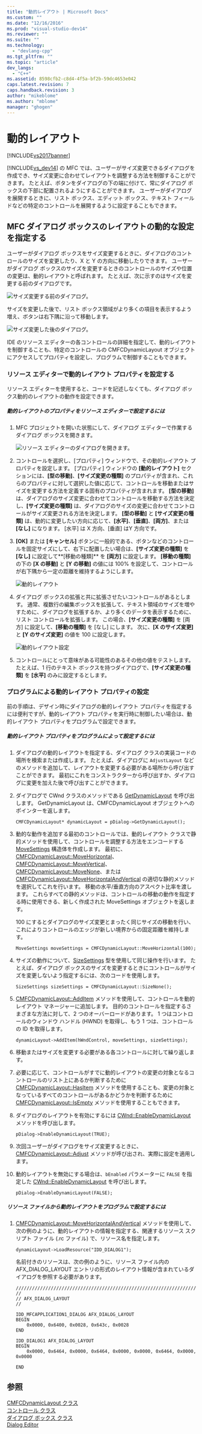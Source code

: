 ```yaml
---
title: "動的レイアウト | Microsoft Docs"
ms.custom: ""
ms.date: "12/16/2016"
ms.prod: "visual-studio-dev14"
ms.reviewer: ""
ms.suite: ""
ms.technology: 
  - "devlang-cpp"
ms.tgt_pltfrm: ""
ms.topic: "article"
dev_langs: 
  - "C++"
ms.assetid: 8598cfb2-c8d4-4f5a-bf2b-59dc4653e042
caps.latest.revision: 7
caps.handback.revision: 3
author: "mikeblome"
ms.author: "mblome"
manager: "ghogen"
---
```

# 動的レイアウト
[!INCLUDE[vs2017banner](../assembler/inline/includes/vs2017banner.md)]

[!INCLUDE[vs_dev14](../mfc/includes/vs_dev14_md.md)] の MFC では、ユーザーがサイズ変更できるダイアログを作成でき、サイズ変更に合わせてレイアウトを調整する方法を制御することができます。  たとえば、ボタンをダイアログの下の端に付けて、常にダイアログ ボックスの下部に配置されるようにすることができます。  ユーザーがダイアログを展開するときに、リスト ボックス、エディット ボックス、テキスト フィールドなどの特定のコントロールを展開するように設定することもできます。  
  
## MFC ダイアログ ボックスのレイアウトの動的な設定を指定する  
 ユーザーがダイアログ ボックスをサイズ変更するときに、ダイアログのコントロールのサイズを変更したり、X と Y の方向に移動したりできます。  ユーザーがダイアログ ボックスのサイズを変更するときのコントロールのサイズや位置の変更は、動的レイアウトと呼ばれます。  たとえば、次に示すのはサイズを変更する前のダイアログです。  
  
 ![サイズ変更する前のダイアログ。](../mfc/media/mfcdynamiclayout4.png "MFCDynamicLayout4")  
  
 サイズを変更した後で、リスト ボックス領域がより多くの項目を表示するよう増え、ボタンは右下隅に沿って移動します。  
  
 ![サイズ変更した後のダイアログ。](../mfc/media/mfcdynamiclayout5.png "MFCDynamicLayout5")  
  
 IDE のリソース エディターの各コントロールの詳細を指定して、動的レイアウトを制御することも、特定のコントロールの CMFCDynamicLayout オブジェクトにアクセスしてプロパティを設定し、プログラムで制御することもできます。  
  
### リソース エディターで動的レイアウト プロパティを設定する  
 リソース エディターを使用すると、コードを記述しなくても、ダイアログ ボックス動的のレイアウトの動作を設定できます。  
  
##### 動的レイアウトのプロパティをリソース エディターで設定するには  
  
1.  MFC プロジェクトを開いた状態にして、ダイアログ エディターで作業するダイアログ ボックスを開きます。  
  
     ![リソース エディターのダイアログを開きます。](../mfc/media/mfcdynamiclayout3.png "MFCDynamicLayout3")  
  
2.  コントロールを選択し、\[プロパティ\] ウィンドウで、その動的レイアウト プロパティを設定します。  \[プロパティ\] ウィンドウの **\[動的レイアウト\]** セクションには、**\[型の移動\]**、**\[サイズ変更の種類\]** のプロパティが含まれ、これらのプロパティに対して選択した値に応じて、コントロールを移動またはサイズを変更する方法を定義する固有のプロパティが含まれます。  **\[型の移動\]** は、ダイアログのサイズ変更に合わせてコントロールを移動する方法を決定し、**\[サイズ変更の種類\]** は、ダイアログのサイズの変更に合わせてコントロールがサイズ変更される方法を決定します。  **\[型の移動\]** と **\[サイズ変更の種類\]** は、動的に変更したい方向に応じて、**\[水平\]**、**\[垂直\]**、**\[両方\]**、または **\[なし\]** になります。  \[水平\] は X 方向、\[垂直\] はY 方向です。  
  
3.  **\[OK\]** または **\[キャンセル\]** ボタンに一般的である、ボタンなどのコントロールを固定サイズにして、右下に配置したい場合は、**\[サイズ変更の種類\]** を **\[なし\]** に設定して**\[移動の種類\]** を **\[両方\]** に設定します。  **\[移動の種類\]** の下の **\[X の移動\]** と **\[Y の移動\]** の値には 100% を設定して、コントロールが右下隅から一定の距離を維持するようにします。  
  
     ![動的レイアウト](../mfc/media/mfcdynamiclayout1.png "MFCDynamicLayout1")  
  
4.  ダイアログ ボックスの拡張と共に拡張させたいコントロールがあるとします。  通常、複数行の編集ボックスを拡張して、テキスト領域のサイズを増やすために、ダイアログを拡張するか、より多くのデータを表示するために、リスト コントロールを拡張します。  この場合、**\[サイズ変更の種類\]** を \[両方\] に設定して、**\[移動の種類\]** を \[なし\] にします。  次に、**\[X のサイズ変更\]** と **\[Y のサイズ変更\]** の値を 100 に設定します。  
  
     ![動的レイアウト設定](../mfc/media/mfcdynamiclayout2.png "MFCDynamicLayout2")  
  
5.  コントロールにとって意味がある可能性のあるその他の値をテストします。  たとえば、1 行のテキスト ボックスを持つダイアログで、**\[サイズ変更の種類\]** を **\[水平\]** のみに設定するとします。  
  
### プログラムによる動的レイアウト プロパティの設定  
 前の手順は、デザイン時にダイアログの動的レイアウト プロパティを指定するには便利ですが、動的レイアウト プロパティを実行時に制御したい場合は、動的レイアウト プロパティをプログラムで設定できます。  
  
##### 動的レイアウト プロパティをプログラムによって設定するには  
  
1.  ダイアログの動的レイアウトを指定する、ダイアログ クラスの実装コードの場所を検索または作成します。  たとえば、ダイアログに `AdjustLayout` などのメソッドを追加して、レイアウトを変更する必要がある場所から呼び出すことができます。  最初にこれをコンストラクターから呼び出すか、ダイアログに変更を加えた後で呼び出すことができます。  
  
2.  ダイアログで CWnd クラスのメソッドである [GetDynamicLayout](../Topic/CWnd::GetDynamicLayout.md) を呼び出します。  GetDynamicLayout は、CMFCDynamicLayout オブジェクトへのポインターを返します。  
  
    ```  
    CMFCDynamicLayout* dynamicLayout = pDialog->GetDynamicLayout();  
    ```  
  
3.  動的な動作を追加する最初のコントロールでは、動的レイアウト クラスで静的メソッドを使用して、コントロールを調整する方法をエンコードする [MoveSettings](../Topic/CMFCDynamicLayout::MoveSettings%20Structure.md) 構造体を作成します。  最初に、[CMFCDynamicLayout::MoveHorizontal](../Topic/CMFCDynamicLayout::MoveHorizontal.md)、[CMFCDynamicLayout::MoveVertical](../Topic/CMFCDynamicLayout::MoveVertical.md)、[CMFCDynamicLayout::MoveNone](../Topic/CMFCDynamicLayout::MoveNone.md)、または [CMFCDynamicLayout::MoveHorizontalAndVertical](../Topic/CMFCDynamicLayout::MoveHorizontalAndVertical.md) の適切な静的メソッドを選択してこれを行います。  移動の水平\/垂直方向のアスペクト比率を渡します。  これらすべての静的メソッドは、コントロールの移動の動作を指定する時に使用できる、新しく作成された MoveSettings オブジェクトを返します。  
  
     100 にするとダイアログのサイズ変更とまったく同じサイズの移動を行い、これによりコントロールのエッジが新しい境界からの固定距離を維持します。  
  
    ```  
    MoveSettings moveSettings = CMFCDynamicLayout::MoveHorizontal(100);  
    ```  
  
4.  サイズの動作について、[SizeSettings](../Topic/CMFCDynamicLayout::SizeSettings%20Structure.md) 型を使用して同じ操作を行います。  たとえば、ダイアログ ボックスのサイズを変更するときにコントロールがサイズを変更しないよう指定するには、次のコードを使用します。  
  
    ```  
    SizeSettings sizeSettings = CMFCDynamicLayout::SizeNone();  
    ```  
  
5.  [CMFCDynamicLayout::AddItem](../Topic/CMFCDynamicLayout::AddItem.md) メソッドを使用して、コントロールを動的レイアウト マネージャーに追加します。  目的のコントロールを指定するさまざまな方法に対して、2 つのオーバーロードがあります。  1 つはコントロールのウィンドウ ハンドル \(HWND\) を取得し、もう 1 つは、コントロールの ID を取得します。  
  
    ```  
    dynamicLayout->AddItem(hWndControl, moveSettings, sizeSettings);  
    ```  
  
6.  移動またはサイズを変更する必要がある各コントロールに対して繰り返します。  
  
7.  必要に応じて、コントロールがすでに動的レイアウトの変更の対象となるコントロールのリスト上にあるか判断するために [CMFCDynamicLayout::HasItem](../Topic/CMFCDynamicLayout::HasItem.md) メソッドを使用することも、変更の対象となっているすべてのコントロールがあるかどうかを判断するために [CMFCDynamicLayout::IsEmpty](../Topic/CMFCDynamicLayout::IsEmpty.md) メソッドを使用することもできます。  
  
8.  ダイアログのレイアウトを有効にするには [CWnd::EnableDynamicLayout](../Topic/CWnd::EnableDynamicLayout.md) メソッドを呼び出します。  
  
    ```  
    pDialog->EnableDynamicLayout(TRUE);  
    ```  
  
9. 次回ユーザーがダイアログをサイズ変更するときに、[CMFCDynamicLayout::Adjust](../Topic/CMFCDynamicLayout::Adjust.md) メソッドが呼び出され、実際に設定を適用します。  
  
10. 動的レイアウトを無効にする場合は、`bEnabled` パラメーターに `FALSE` を指定した [CWnd::EnableDynamicLayout](../Topic/CWnd::EnableDynamicLayout.md) を呼び出します。  
  
    ```  
    pDialog->EnableDynamicLayout(FALSE);  
    ```  
  
##### リソース ファイルから動的レイアウトをプログラムで設定するには  
  
1.  [CMFCDynamicLayout::MoveHorizontalAndVertical](../Topic/CMFCDynamicLayout::MoveHorizontalAndVertical.md) メソッドを使用して、次の例のように、動的レイアウトの情報を指定する、関連するリソース スクリプト ファイル \(.rc ファイル\) で、リソース名を指定します。  
  
    ```  
    dynamicLayout->LoadResource("IDD_DIALOG1");  
    ```  
  
     名前付きのリソースは、次の例のように、リソース ファイル内の AFX\_DIALOG\_LAYOUT エントリの形式のレイアウト情報が含まれているダイアログを参照する必要があります。  
  
    ```  
    /////////////////////////////////////////////////////////////////////////////  
    //  
    // AFX_DIALOG_LAYOUT  
    //  
  
    IDD_MFCAPPLICATION1_DIALOG AFX_DIALOG_LAYOUT  
    BEGIN  
        0x0000, 0x6400, 0x0028, 0x643c, 0x0028  
    END  
  
    IDD_DIALOG1 AFX_DIALOG_LAYOUT  
    BEGIN  
        0x0000, 0x6464, 0x0000, 0x6464, 0x0000, 0x0000, 0x6464, 0x0000, 0x0000  
  
    END  
    ```  
  
## 参照  
 [CMFCDynamicLayout クラス](../mfc/reference/cmfcdynamiclayout-class.md)   
 [コントロール クラス](../mfc/control-classes.md)   
 [ダイアログ ボックス クラス](../mfc/dialog-box-classes.md)   
 [Dialog Editor](../mfc/dialog-editor.md)